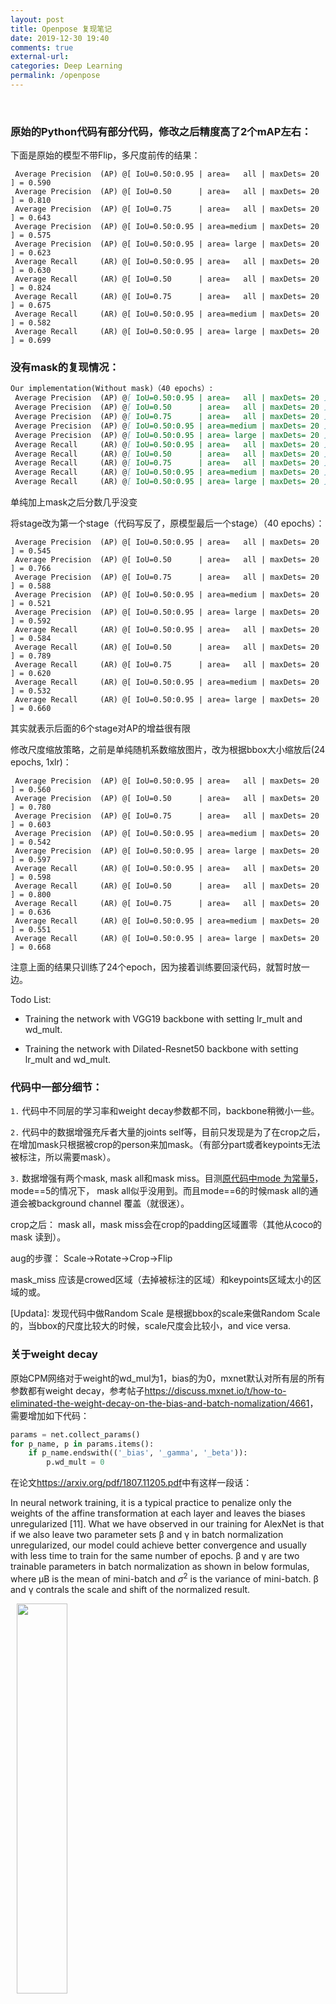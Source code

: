 ```yaml
---
layout: post
title: Openpose 复现笔记
date: 2019-12-30 19:40
comments: true 
external-url:
categories: Deep Learning
permalink: /openpose
---
```

<br>


### 原始的Python代码有部分代码，修改之后精度高了2个mAP左右：

下面是原始的模型不带Flip，多尺度前传的结果：

```
 Average Precision  (AP) @[ IoU=0.50:0.95 | area=   all | maxDets= 20 ] = 0.590
 Average Precision  (AP) @[ IoU=0.50      | area=   all | maxDets= 20 ] = 0.810
 Average Precision  (AP) @[ IoU=0.75      | area=   all | maxDets= 20 ] = 0.643
 Average Precision  (AP) @[ IoU=0.50:0.95 | area=medium | maxDets= 20 ] = 0.575
 Average Precision  (AP) @[ IoU=0.50:0.95 | area= large | maxDets= 20 ] = 0.623
 Average Recall     (AR) @[ IoU=0.50:0.95 | area=   all | maxDets= 20 ] = 0.630
 Average Recall     (AR) @[ IoU=0.50      | area=   all | maxDets= 20 ] = 0.824
 Average Recall     (AR) @[ IoU=0.75      | area=   all | maxDets= 20 ] = 0.675
 Average Recall     (AR) @[ IoU=0.50:0.95 | area=medium | maxDets= 20 ] = 0.582
 Average Recall     (AR) @[ IoU=0.50:0.95 | area= large | maxDets= 20 ] = 0.699
 ```

### 没有mask的复现情况：

```markdown
Our implementation(Without mask)（40 epochs）:
 Average Precision  (AP) @[ IoU=0.50:0.95 | area=   all | maxDets= 20 ] = 0.532
 Average Precision  (AP) @[ IoU=0.50      | area=   all | maxDets= 20 ] = 0.765
 Average Precision  (AP) @[ IoU=0.75      | area=   all | maxDets= 20 ] = 0.569
 Average Precision  (AP) @[ IoU=0.50:0.95 | area=medium | maxDets= 20 ] = 0.515
 Average Precision  (AP) @[ IoU=0.50:0.95 | area= large | maxDets= 20 ] = 0.566
 Average Recall     (AR) @[ IoU=0.50:0.95 | area=   all | maxDets= 20 ] = 0.572
 Average Recall     (AR) @[ IoU=0.50      | area=   all | maxDets= 20 ] = 0.784
 Average Recall     (AR) @[ IoU=0.75      | area=   all | maxDets= 20 ] = 0.607
 Average Recall     (AR) @[ IoU=0.50:0.95 | area=medium | maxDets= 20 ] = 0.526
 Average Recall     (AR) @[ IoU=0.50:0.95 | area= large | maxDets= 20 ] = 0.638
 ```

单纯加上mask之后分数几乎没变

将stage改为第一个stage（代码写反了，原模型最后一个stage）（40 epochs）：
```
 Average Precision  (AP) @[ IoU=0.50:0.95 | area=   all | maxDets= 20 ] = 0.545
 Average Precision  (AP) @[ IoU=0.50      | area=   all | maxDets= 20 ] = 0.766
 Average Precision  (AP) @[ IoU=0.75      | area=   all | maxDets= 20 ] = 0.588
 Average Precision  (AP) @[ IoU=0.50:0.95 | area=medium | maxDets= 20 ] = 0.521
 Average Precision  (AP) @[ IoU=0.50:0.95 | area= large | maxDets= 20 ] = 0.592
 Average Recall     (AR) @[ IoU=0.50:0.95 | area=   all | maxDets= 20 ] = 0.584
 Average Recall     (AR) @[ IoU=0.50      | area=   all | maxDets= 20 ] = 0.789
 Average Recall     (AR) @[ IoU=0.75      | area=   all | maxDets= 20 ] = 0.620
 Average Recall     (AR) @[ IoU=0.50:0.95 | area=medium | maxDets= 20 ] = 0.532
 Average Recall     (AR) @[ IoU=0.50:0.95 | area= large | maxDets= 20 ] = 0.660
```
其实就表示后面的6个stage对AP的增益很有限

修改尺度缩放策略，之前是单纯随机系数缩放图片，改为根据bbox大小缩放后(24 epochs, 1xlr)：

```
 Average Precision  (AP) @[ IoU=0.50:0.95 | area=   all | maxDets= 20 ] = 0.560
 Average Precision  (AP) @[ IoU=0.50      | area=   all | maxDets= 20 ] = 0.780
 Average Precision  (AP) @[ IoU=0.75      | area=   all | maxDets= 20 ] = 0.603
 Average Precision  (AP) @[ IoU=0.50:0.95 | area=medium | maxDets= 20 ] = 0.542
 Average Precision  (AP) @[ IoU=0.50:0.95 | area= large | maxDets= 20 ] = 0.597
 Average Recall     (AR) @[ IoU=0.50:0.95 | area=   all | maxDets= 20 ] = 0.598
 Average Recall     (AR) @[ IoU=0.50      | area=   all | maxDets= 20 ] = 0.800
 Average Recall     (AR) @[ IoU=0.75      | area=   all | maxDets= 20 ] = 0.636
 Average Recall     (AR) @[ IoU=0.50:0.95 | area=medium | maxDets= 20 ] = 0.551
 Average Recall     (AR) @[ IoU=0.50:0.95 | area= large | maxDets= 20 ] = 0.668
```
注意上面的结果只训练了24个epoch，因为接着训练要回滚代码，就暂时放一边。

Todo List:

- Training the network with VGG19 backbone with setting lr_mult and wd_mult.

- Training the network with Dilated-Resnet50 backbone with setting lr_mult and wd_mult.


 ### 代码中一部分细节：

 `1.` 代码中不同层的学习率和weight decay参数都不同，backbone稍微小一些。
 
 `2.` 代码中的数据增强充斥者大量的joints self等，目前只发现是为了在crop之后，在增加mask只根据被crop的person来加mask。（有部分part或者keypoints无法被标注，所以需要mask）。

 `3.` 数据增强有两个mask, mask all和mask miss。目测[原代码中mode 为常量5](https://github.com/CMU-Perceptual-Computing-Lab/caffe_train/blob/76dd9563fb24cb1702d0245cda7cc36ec2aed43b/src/caffe/cpm_data_transformer.cpp#L435)， mode==5的情况下， mask all似乎没用到。而且mode==6的时候mask all的通道会被background channel 覆盖（就很迷）。


 crop之后： mask all，mask miss会在crop的padding区域置零（其他从coco的mask 读到）。

 aug的步骤： Scale->Rotate->Crop->Flip

mask_miss 应该是crowed区域（去掉被标注的区域）和keypoints区域太小的区域的或。


[Updata]: 发现代码中做Random Scale 是根据bbox的scale来做Random Scale的，当bbox的尺度比较大的时候，scale尺度会比较小，and vice versa.

### 关于weight decay
原始CPM网络对于weight的wd_mul为1，bias的为0，mxnet默认对所有层的所有参数都有weight decay，参考帖子<https://discuss.mxnet.io/t/how-to-eliminated-the-weight-decay-on-the-bias-and-batch-nomalization/4661>， 需要增加如下代码：

```python
params = net.collect_params()
for p_name, p in params.items():
    if p_name.endswith(('_bias', '_gamma', '_beta')):
        p.wd_mult = 0
```

在论文<https://arxiv.org/pdf/1807.11205.pdf>中有这样一段话：

In neural network training, it is a typical practice to penalize only the weights of the affine transformation at each layer and
leaves the biases unregularized [11]. What we have observed in our training for AlexNet is that if we also leave two parameter sets
β and γ in batch normalization unregularized, our model could achieve better convergence and usually with less time to train for
the same number of epochs. β and γ are two trainable parameters in batch normalization as shown in below formulas, where µB is
the mean of mini-batch and $\sigma ^2$ is the variance of mini-batch. β and γ contrals the scale and shift of the normalized result.

<img src="{{ site.github_cdn_prefix }}/screenshots/2020-01-14-15-04-28.png" class="img-responsive" style="width:40%;margin-left:2%"/><br>


下面有一张不带weight decay训练和带weight decay训练的对比图，可以看到加了之后训练要更稳定些，精度也要高一些：
<img src="{{ site.github_cdn_prefix }}/screenshots/2020-01-14-15-09-10.png" class="img-responsive" style="width:70%;margin-left:2%"/><br>